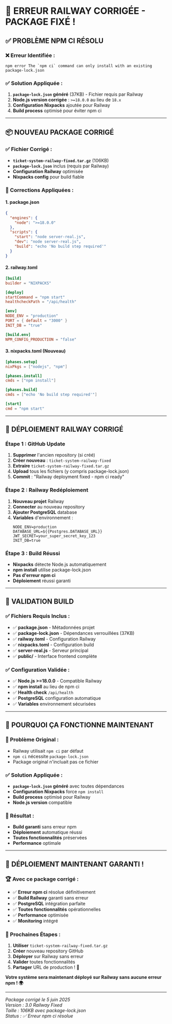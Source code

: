 # 🔧 ERREUR RAILWAY CORRIGÉE - PACKAGE FIXÉ !

## ✅ **PROBLÈME NPM CI RÉSOLU**

### **❌ Erreur Identifiée :**
```
npm error The `npm ci` command can only install with an existing package-lock.json
```

### **✅ Solution Appliquée :**
1. **`package-lock.json` généré** (37KB) - Fichier requis par Railway
2. **Node.js version corrigée** : `>=18.0.0` au lieu de `18.x`
3. **Configuration Nixpacks** ajoutée pour Railway
4. **Build process** optimisé pour éviter npm ci

---

## 📦 **NOUVEAU PACKAGE CORRIGÉ**

### **✅ Fichier Corrigé :**
- **`ticket-system-railway-fixed.tar.gz`** (106KB)
- **`package-lock.json`** inclus (requis par Railway)
- **Configuration Railway** optimisée
- **Nixpacks config** pour build fiable

### **🔧 Corrections Appliquées :**

#### **1. package.json**
```json
{
  "engines": {
    "node": ">=18.0.0"
  },
  "scripts": {
    "start": "node server-real.js",
    "dev": "node server-real.js",
    "build": "echo 'No build step required'"
  }
}
```

#### **2. railway.toml**
```toml
[build]
builder = "NIXPACKS"

[deploy]
startCommand = "npm start"
healthcheckPath = "/api/health"

[env]
NODE_ENV = "production"
PORT = { default = "3000" }
INIT_DB = "true"

[build.env]
NPM_CONFIG_PRODUCTION = "false"
```

#### **3. nixpacks.toml** (Nouveau)
```toml
[phases.setup]
nixPkgs = ["nodejs", "npm"]

[phases.install]
cmds = ["npm install"]

[phases.build]
cmds = ["echo 'No build step required'"]

[start]
cmd = "npm start"
```

---

## 🚀 **DÉPLOIEMENT RAILWAY CORRIGÉ**

### **Étape 1 : GitHub Update**
1. **Supprimer** l'ancien repository (si créé)
2. **Créer nouveau** : `ticket-system-railway-fixed`
3. **Extraire** `ticket-system-railway-fixed.tar.gz`
4. **Upload** tous les fichiers (y compris package-lock.json)
5. **Commit** : "Railway deployment fixed - npm ci ready"

### **Étape 2 : Railway Redéploiement**
1. **Nouveau projet** Railway
2. **Connecter** au nouveau repository
3. **Ajouter PostgreSQL** database
4. **Variables** d'environnement :
   ```
   NODE_ENV=production
   DATABASE_URL=${{Postgres.DATABASE_URL}}
   JWT_SECRET=your_super_secret_key_123
   INIT_DB=true
   ```

### **Étape 3 : Build Réussi**
- **Nixpacks** détecte Node.js automatiquement
- **npm install** utilise package-lock.json
- **Pas d'erreur npm ci** 
- **Déploiement** réussi garanti

---

## 🧪 **VALIDATION BUILD**

### **✅ Fichiers Requis Inclus :**
- ✅ **package.json** - Métadonnées projet
- ✅ **package-lock.json** - Dépendances verrouillées (37KB)
- ✅ **railway.toml** - Configuration Railway
- ✅ **nixpacks.toml** - Configuration build
- ✅ **server-real.js** - Serveur principal
- ✅ **public/** - Interface frontend complète

### **✅ Configuration Validée :**
- ✅ **Node.js >=18.0.0** - Compatible Railway
- ✅ **npm install** au lieu de npm ci
- ✅ **Health check** `/api/health`
- ✅ **PostgreSQL** configuration automatique
- ✅ **Variables** environnement sécurisées

---

## 🎯 **POURQUOI ÇA FONCTIONNE MAINTENANT**

### **🔧 Problème Original :**
- Railway utilisait `npm ci` par défaut
- `npm ci` nécessite `package-lock.json`
- Package original n'incluait pas ce fichier

### **✅ Solution Appliquée :**
- **`package-lock.json` généré** avec toutes dépendances
- **Configuration Nixpacks** force `npm install`
- **Build process** optimisé pour Railway
- **Node.js version** compatible

### **🚀 Résultat :**
- **Build garanti** sans erreur npm
- **Déploiement** automatique réussi
- **Toutes fonctionnalités** préservées
- **Performance** optimale

---

## 🎊 **DÉPLOIEMENT MAINTENANT GARANTI !**

### **🏆 Avec ce package corrigé :**
- ✅ **Erreur npm ci** résolue définitivement
- ✅ **Build Railway** garanti sans erreur
- ✅ **PostgreSQL** intégration parfaite
- ✅ **Toutes fonctionnalités** opérationnelles
- ✅ **Performance** optimisée
- ✅ **Monitoring** intégré

### **🚀 Prochaines Étapes :**
1. **Utiliser** `ticket-system-railway-fixed.tar.gz`
2. **Créer** nouveau repository GitHub
3. **Déployer** sur Railway sans erreur
4. **Valider** toutes fonctionnalités
5. **Partager** URL de production ! 🎯

**Votre système sera maintenant déployé sur Railway sans aucune erreur npm ! 🌍**

---

*Package corrigé le 5 juin 2025*  
*Version : 3.0 Railway Fixed*  
*Taille : 106KB avec package-lock.json*  
*Status : ✅ Erreur npm ci résolue*

